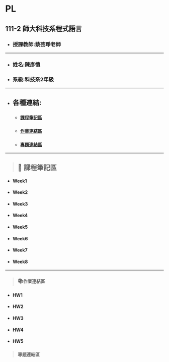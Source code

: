 # PL
## 111-2 師大科技系程式語言

+ ### 授課教師:蔡芸琤老師

---
+ ### 姓名:陳彥愷

+ ### 系級:科技系2年級
---
+ ## 各種連結:
  + ### [`課程筆記區`](https://github.com/ka911031/PL/blob/main/README.md#%E8%AA%B2%E7%A8%8B%E7%AD%86%E8%A8%98%E5%8D%80)
  + ### [`作業連結區`](https://github.com/ka911031/PL#%E4%BD%9C%E6%A5%AD%E9%80%A3%E7%B5%90%E5%8D%80)
  + ### [`專題連結區`](https://github.com/ka911031/PL#%E5%B0%88%E9%A1%8C%E9%80%A3%E7%B5%90%E5%8D%80)
---
> ## 📝 課程筆記區
+ #### Week1
+ #### Week2
+ #### Week3
+ #### Week4
+ #### Week5
+ #### Week6
+ #### Week7
+ #### Week8
***
> ### 📚`作業連結區`
+ #### HW1
+ #### HW2
+ #### HW3
+ #### HW4
+ #### HW5


> ### `專題連結區`

